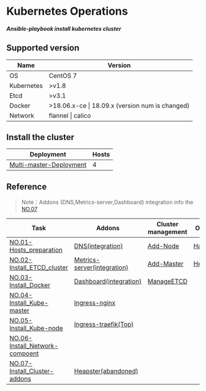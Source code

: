 # Kubernetes **Op**erations 

##### Ansible-playbook install kubernetes cluster

## Supported version

| Name       | Version                                         |
| ---------- | ----------------------------------------------- |
| OS         | CentOS 7                                        |
| Kubernetes | >v1.8                                           |
| Etcd       | >v3.1                                           |
| Docker     | >18.06.x-ce \| 18.09.x (version num is changed) |
| Network    | flannel \| calico                               |

## Install the cluster

| Deployment                                                   | Hosts |
| ------------------------------------------------------------ | ----- |
| <a href="docs/setup/00.K8S_multi-master_deployment.md">Multi-master-Deployment</a> | 4     |

## Reference

> Note：Addons {DNS,Metrics-server,Dashboard} integration info the [NO.07](docs/setup/07.Install_Cluster-Addons.md)

| Task                                                         | Addons                                                       | Cluster management                             | Other                                             |
| ------------------------------------------------------------ | ------------------------------------------------------------ | ---------------------------------------------- | ------------------------------------------------- |
| <a href="docs/setup/01.Hosts_environment_preparation.md">NO.01-Hosts_preparation</a> | <a href="docs/handbook/dns.md">DNS(integration)</a>          | <a href="docs/op/AddNode.md">Add-Node</a>      | <a href="docs/setup/Install_Harbor.md">Harbor</a> |
| <a href="docs/setup/02.Install_ETCD_cluster.md">NO.02-Install_ETCD_cluster</a> | <a href="docs/handbook/metrics-server.md">Metrics-server(integration)</a> | <a href="docs/op/AddMaster.md">Add-Master</a>  | <a href="docs/handbook/helm.md">Helm</a>          |
| <a href="docs/setup/03.Install_Docker.md">NO.03-Install_Docker</a> | <a href="docs/handbook/dashboard.md">Dashboard(integration)</a> | <a href="docs/op/ManageETCD.md">ManageETCD</a> |                                                   |
| <a href="docs/setup/04.Install_Kube-master.md">NO.04-Install_Kube-master</a> | <a href="docs/handbook/ingress-nginx.md">Ingress-nginx</a>   |                                                |                                                   |
| <a href="docs/setup/05.Install_Kube-node.md">NO.05-Install_Kube-node</a> | <a href="docs/handbook/ingress-traefik.md">Ingress-traefik(Top)</a> |                                                |                                                   |
| <a href="docs/setup/06.Install_Network-Component.md">NO.06-Install_Network-compoent</a> |                                                              |                                                |                                                   |
| <a href="docs/setup/07.Install_Cluster-Addons.md">NO.07-Install_Cluster-addons</a> | <a href="docs/handbook/heapster.md">Heapster(abandoned)</a>  |                                                |                                                   |

